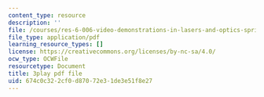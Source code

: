 ```yaml
---
content_type: resource
description: ''
file: /courses/res-6-006-video-demonstrations-in-lasers-and-optics-spring-2008/674c0c322cf0d87072e31de3e51f8e27_--Zi_cn4kPE.pdf
file_type: application/pdf
learning_resource_types: []
license: https://creativecommons.org/licenses/by-nc-sa/4.0/
ocw_type: OCWFile
resourcetype: Document
title: 3play pdf file
uid: 674c0c32-2cf0-d870-72e3-1de3e51f8e27
---
```

